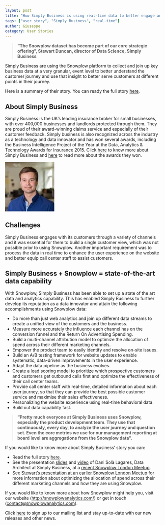 ```yaml
---
layout: post
title: "How Simply Business is using real-time data to better engage and serve its customers with Snowplow"
tags: ["user story", "Simply Business", "real-time"]
author: Giuseppe
category: User Stories
---
```


> **“The Snowplow dataset has become part of our core strategic offering”, Stewart Duncan, director of Data Science, Simply Business**

Simply Business are using the Snowplow platform to collect and join up key business data at a very granular, event level to better understand the customer journey and use that insight to better serve customers at different points in their journey.

Here is a summary of their story. You can ready the full story [here][simply-business-user-story].

<!--more-->

## About Simply Business
Simply Business is the UK’s leading insurance broker for small businesses, with over 400,000 businesses and landlords protected through them. They are proud of their award-winning claims service and especially of their customer feedback. Simply business is also recognized across the industry as a technology and data innovator and has won several awards, including the Business Intelligence Project of the Year at the Data, Analytics & Technology Awards for Insurance 2015.
Click [here](http://www.simplybusiness.co.uk/) to know more about Simply Business and [here](http://www.simplybusiness.co.uk/about-us/awards/) to read more about the awards they won.

![Stewart Duncan, Director of Data Science at Simply Business][picture-of-stewart]

## Challenges
Simply Business engages with its customers through a variety of channels and it was essential for them to build a single customer view, which was not possible prior to using Snowplow.
Another important requirement was to process the data in real time to enhance the user experience on the website and better equip call center staff to assist customers.

## Simply Business + Snowplow = state-of-the-art data capability

With Snowplow, Simply Business has been able to set up a state of the art data and analytics capability. This has enabled Simply Business to further develop its reputation as a data innovator and attain the following accomplishments using Snowplow data:

* Do more than just web analytics and join up different data streams to create a unified view of the customers and the business.
* Measure more accurately the influence each channel has on the conversion funnel and the Return On Advertising Spending.
* Build a multi-channel attribution model to optimize the allocation of spend across their different marketing channels.
* Empower the product team to easily identify and resolve on-site issues.
* Build an A/B testing framework for website updates to enable systematic, data-driven improvements in the user experience.
* Adapt the data pipeline as the business evolves.
* Create a lead scoring model to prioritize which prospective customers and customers get outbound calls first and optimize the effectiveness of their call center teams.
* Provide call center staff with real-time, detailed information about each user journey, so that they can provide the best possible customer service and maximise their sales effectiveness.
* Personalizing the website experience using real-time behavioral data.
* Build out data capability fast.


> **“Pretty much everyone at Simply Business uses Snowplow, especially the product development team.  They use that continuously, every day, to analyze the user journey and question set. Even the core metrics we use for our management reporting at board level are aggregations from the Snowplow data”.**


If you would like to know more about Simply Business’ story you can:

* Read the full story [here][simply-business-user-story].
* See the presentation [slides](http://www.slideshare.net/idan_by/simply-business-near-real-time-event-processing?ref=http://snowplowanalytics.com/blog/2016/09/23/snowplow-meetup-london-3-was-all-about-real-time/) and [video](https://www.youtube.com/watch?v=lXSOfBZlrvg) of Dani Solà Lagares, Data Architect at Simply Business, at a [recent Snowplow London Meetup](https://www.meetup.com/Snowplow-Analytics-London/events/233149321/).
* See [Stewart’s presentation at an earlier Snowplow London Meetup](http://tech.simplybusiness.co.uk/2015/02/09/inaugural-snowplow-london-meetup/) for more information about optimizing the allocation of spend across their different marketing channels and how they are using Snowplow.

If you would like to know more about how Snowplow might help you, visit our website (<http://snowplowanalytics.com/>) or get in touch (<contact@snowplowanalytics.com>).

Click [here](http://snowplowanalytics.us11.list-manage.com/subscribe?u=10bb4a6f31d5f19e0d0b54476&id=bb28c7d30d) to sign up to our mailing list and stay up-to-date with our new releases and other news.


[picture-of-stewart]: /assets/img/blog/2017/01/stewart-duncan-simply-business.jpg "Stewart Duncan, Director of Data Science at Simply Business"
[simply-business-user-story]: /assets/pdf/simply-business-case-study_v3.pdf
